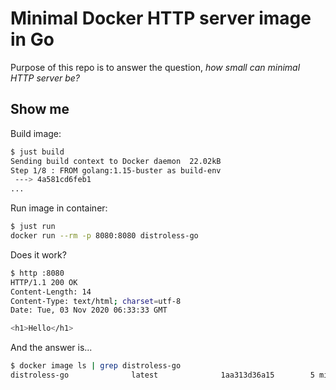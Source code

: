 # Minimal Docker HTTP server image in Go

Purpose of this repo is to answer the question, _how small can minimal HTTP server be?_

## Show me

Build image:

```bash
$ just build
Sending build context to Docker daemon  22.02kB
Step 1/8 : FROM golang:1.15-buster as build-env
 ---> 4a581cd6feb1
...
```

Run image in container:

```bash
$ just run
docker run --rm -p 8080:8080 distroless-go
```

Does it work?

```bash
$ http :8080
HTTP/1.1 200 OK
Content-Length: 14
Content-Type: text/html; charset=utf-8
Date: Tue, 03 Nov 2020 06:33:33 GMT

<h1>Hello</h1>
```

And the answer is...

```bash
$ docker image ls | grep distroless-go
distroless-go              latest              1aa313d36a15        5 minutes ago        8.18MB
```
